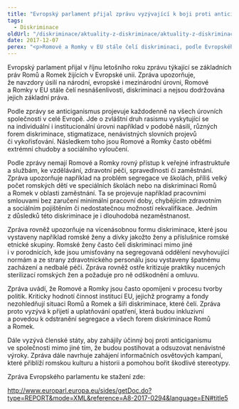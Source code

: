 ```yaml
---
title: "Evropský parlament přijal zprávu vyzývající k boji proti anticiganismu"
tags:
  - Diskriminace
oldUrl: "/diskriminace/aktuality-z-diskriminace/aktuality-z-diskriminace-2017/evropsky-parlament-prijal-zpravu-vyzyvajici-k-boji-proti-anticiganismu/"
date: 2017-12-07
perex: "<p>Romové a Romky v EU stále čelí diskriminaci, podle Evropského parlamentu je třeba situaci změnit.</p>"
---
```


<!-- imported from the old website -->

<p>Evropský parlament přijal v říjnu letošního roku zprávu týkající se základních práv Romů a Romek žijících v Evropské unii. Zpráva upozorňuje, že navzdory úsilí na národní, evropské i mezinárodní úrovni, Romové a Romky v EU stále čelí nesnášenlivosti, diskriminaci a nejsou dodržována jejich základní práva.</p> <p>Podle zprávy se anticiganismus projevuje každodenně na všech úrovních společnosti v celé Evropě. Jde o zvláštní druh rasismu vyskytující se na individuální i institucionální úrovni například v podobě násilí, různých forem diskriminace, stigmatizace, nenávistných slovních projevů či vykořisťování. Následkem toho jsou Romové a Romky často oběťmi extrémní chudoby a sociálního vyloučení.</p> <p>Podle zprávy nemají Romové a Romky rovný přístup k veřejné infrastruktuře a službám, ke vzdělávání, zdravotní péči, spravedlnosti či zaměstnání. Zpráva upozorňuje například na problém segregace ve školách, příliš velký počet romských dětí ve speciálních školách nebo na diskriminaci Romů a Romek v oblasti zaměstnání. Ta se projevuje například pracovními smlouvami bez zaručení minimální pracovní doby, chybějícím zdravotním a sociálním pojištěním či nedostatečnou možností rekvalifikace. Jedním z důsledků této diskriminace je i dlouhodobá nezaměstnanost. </p> <p>Zpráva rovněž upozorňuje na vícenásobnou formu diskriminace, které jsou vystaveny například romské ženy a dívky jakožto ženy a příslušnice romské etnické skupiny. Romské ženy často čelí diskriminaci mimo jiné i v porodnicích, kde jsou umisťovány na segregovaná oddělení nevyhovující normám a ze strany zdravotnického personálu jsou vystaveny špatnému zacházení a nedbalé péči. Zpráva rovněž ostře kritizuje praktiky nucených sterilizací romských žen a požaduje pro ně odškodnění a omluvu.</p> <p>Zpráva uvádí, že Romové a Romky jsou často opomíjeni v procesu tvorby politik. Kriticky hodnotí činnost institucí EU, jejichž programy a fondy nezohledňují situaci Romů a Romek a šíři diskriminace, které čelí. Zpráva proto vyzývá k přijetí a uplatňování opatření, která budou inkluzivní a povedou k odstranění segregace a všech forem diskriminace Romů a Romek. </p> <p>Dále vyzývá členské státy, aby zahájily účinný boj proti anticiganismu ve společnosti mimo jiné tím, že budou postihovat a odsuzovat nenávistné výroky. Zpráva dále navrhuje zahájení informačních osvětových kampaní, které přiblíží romskou kulturu a historii a pomohou bořit škodlivé stereotypy.</p> <p>Zpráva Evropského parlamentu ke stažení zde:</p> <a title="Otevření do nového okna" href="http://www.europarl.europa.eu/sides/getDoc.do?type=REPORT&amp;mode=XML&amp;reference=A8-2017-0294&amp;language=EN#title5" target="_blank">http://www.europarl.europa.eu/sides/getDoc.do?type=REPORT&amp;mode=XML&amp;reference=A8-2017-0294&amp;language=EN#title5</a> 
